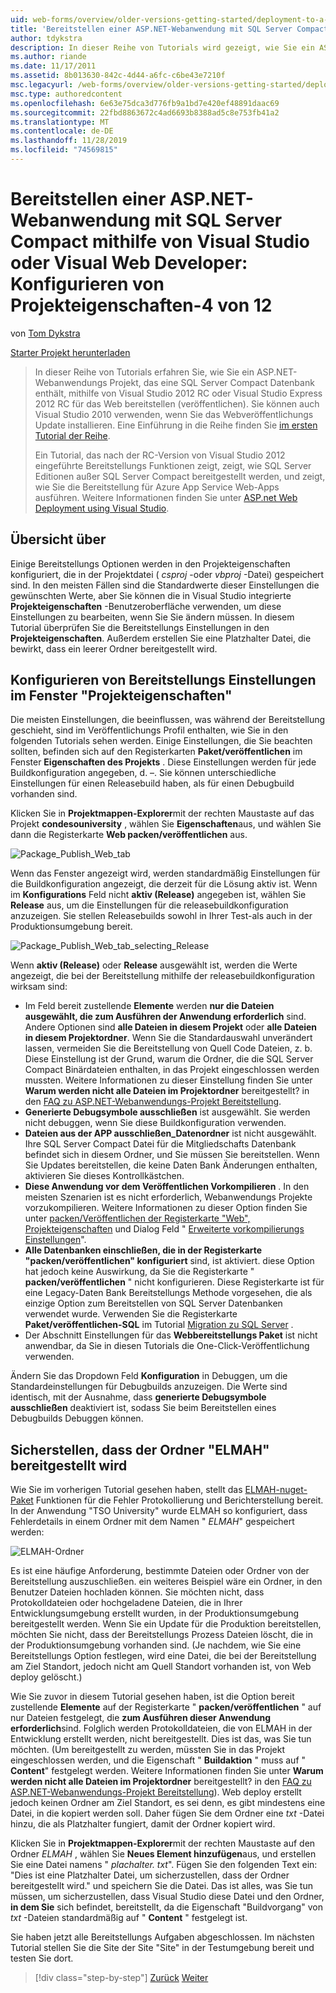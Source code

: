 ```yaml
---
uid: web-forms/overview/older-versions-getting-started/deployment-to-a-hosting-provider/deployment-to-a-hosting-provider-configuring-project-properties-4-of-12
title: 'Bereitstellen einer ASP.NET-Webanwendung mit SQL Server Compact mithilfe von Visual Studio oder Visual Web Developer: Konfigurieren von Projekteigenschaften-4 von 12 | Microsoft-Dokumentation'
author: tdykstra
description: In dieser Reihe von Tutorials wird gezeigt, wie Sie ein ASP.NET-Webanwendungs Projekt bereitstellen (veröffentlichen), das eine SQL Server Compact-Datenbank mit Visual Stu...
ms.author: riande
ms.date: 11/17/2011
ms.assetid: 8b013630-842c-4d44-a6fc-c6be43e7210f
msc.legacyurl: /web-forms/overview/older-versions-getting-started/deployment-to-a-hosting-provider/deployment-to-a-hosting-provider-configuring-project-properties-4-of-12
msc.type: authoredcontent
ms.openlocfilehash: 6e63e75dca3d776fb9a1bd7e420ef48891daac69
ms.sourcegitcommit: 22fbd8863672c4ad6693b8388ad5c8e753fb41a2
ms.translationtype: MT
ms.contentlocale: de-DE
ms.lasthandoff: 11/28/2019
ms.locfileid: "74569815"
---
```

# <a name="deploying-an-aspnet-web-application-with-sql-server-compact-using-visual-studio-or-visual-web-developer-configuring-project-properties---4-of-12"></a>Bereitstellen einer ASP.NET-Webanwendung mit SQL Server Compact mithilfe von Visual Studio oder Visual Web Developer: Konfigurieren von Projekteigenschaften-4 von 12

von [Tom Dykstra](https://github.com/tdykstra)

[Starter Projekt herunterladen](https://code.msdn.microsoft.com/Deploying-an-ASPNET-Web-4e31366b)

> In dieser Reihe von Tutorials erfahren Sie, wie Sie ein ASP.NET-Webanwendungs Projekt, das eine SQL Server Compact Datenbank enthält, mithilfe von Visual Studio 2012 RC oder Visual Studio Express 2012 RC für das Web bereitstellen (veröffentlichen). Sie können auch Visual Studio 2010 verwenden, wenn Sie das Webveröffentlichungs Update installieren. Eine Einführung in die Reihe finden Sie [im ersten Tutorial der Reihe](deployment-to-a-hosting-provider-introduction-1-of-12.md).
> 
> Ein Tutorial, das nach der RC-Version von Visual Studio 2012 eingeführte Bereitstellungs Funktionen zeigt, zeigt, wie SQL Server Editionen außer SQL Server Compact bereitgestellt werden, und zeigt, wie Sie die Bereitstellung für Azure App Service Web-Apps ausführen. Weitere Informationen finden Sie unter [ASP.net Web Deployment using Visual Studio](../../deployment/visual-studio-web-deployment/introduction.md).

## <a name="overview"></a>Übersicht über

Einige Bereitstellungs Optionen werden in den Projekteigenschaften konfiguriert, die in der Projektdatei ( *csproj* -oder *vbproj* -Datei) gespeichert sind. In den meisten Fällen sind die Standardwerte dieser Einstellungen die gewünschten Werte, aber Sie können die in Visual Studio integrierte **Projekteigenschaften** -Benutzeroberfläche verwenden, um diese Einstellungen zu bearbeiten, wenn Sie Sie ändern müssen. In diesem Tutorial überprüfen Sie die Bereitstellungs Einstellungen in den **Projekteigenschaften**. Außerdem erstellen Sie eine Platzhalter Datei, die bewirkt, dass ein leerer Ordner bereitgestellt wird.

## <a name="configuring-deployment-settings-in-the-project-properties-window"></a>Konfigurieren von Bereitstellungs Einstellungen im Fenster "Projekteigenschaften"

Die meisten Einstellungen, die beeinflussen, was während der Bereitstellung geschieht, sind im Veröffentlichungs Profil enthalten, wie Sie in den folgenden Tutorials sehen werden. Einige Einstellungen, die Sie beachten sollten, befinden sich auf den Registerkarten **Paket/veröffentlichen** im Fenster **Eigenschaften des Projekts** . Diese Einstellungen werden für jede Buildkonfiguration angegeben, d. –. Sie können unterschiedliche Einstellungen für einen Releasebuild haben, als für einen Debugbuild vorhanden sind.

Klicken Sie in **Projektmappen-Explorer**mit der rechten Maustaste auf das Projekt **condesouniversity** , wählen Sie **Eigenschaften**aus, und wählen Sie dann die Registerkarte **Web packen/veröffentlichen** aus.

![Package_Publish_Web_tab](deployment-to-a-hosting-provider-configuring-project-properties-4-of-12/_static/image1.png)

Wenn das Fenster angezeigt wird, werden standardmäßig Einstellungen für die Buildkonfiguration angezeigt, die derzeit für die Lösung aktiv ist. Wenn im **Konfigurations** Feld nicht **aktiv (Release)** angegeben ist, wählen Sie **Release** aus, um die Einstellungen für die releasebuildkonfiguration anzuzeigen. Sie stellen Releasebuilds sowohl in Ihrer Test-als auch in der Produktionsumgebung bereit.

![Package_Publish_Web_tab_selecting_Release](deployment-to-a-hosting-provider-configuring-project-properties-4-of-12/_static/image2.png)

Wenn **aktiv (Release)** oder **Release** ausgewählt ist, werden die Werte angezeigt, die bei der Bereitstellung mithilfe der releasebuildkonfiguration wirksam sind:

- Im Feld bereit zustellende **Elemente** werden **nur die Dateien ausgewählt, die zum Ausführen der Anwendung erforderlich** sind. Andere Optionen sind **alle Dateien in diesem Projekt** oder **alle Dateien in diesem Projektordner**. Wenn Sie die Standardauswahl unverändert lassen, vermeiden Sie die Bereitstellung von Quell Code Dateien, z. b. Diese Einstellung ist der Grund, warum die Ordner, die die SQL Server Compact Binärdateien enthalten, in das Projekt eingeschlossen werden mussten. Weitere Informationen zu dieser Einstellung finden Sie unter **Warum werden nicht alle Dateien im Projektordner** bereitgestellt? in den [FAQ zu ASP.NET-Webanwendungs-Projekt Bereitstellung](https://msdn.microsoft.com/library/ee942158.aspx).
- **Generierte Debugsymbole ausschließen** ist ausgewählt. Sie werden nicht debuggen, wenn Sie diese Buildkonfiguration verwenden.
- **Dateien aus der APP ausschließen\_Datenordner** ist nicht ausgewählt. Ihre SQL Server Compact Datei für die Mitgliedschafts Datenbank befindet sich in diesem Ordner, und Sie müssen Sie bereitstellen. Wenn Sie Updates bereitstellen, die keine Daten Bank Änderungen enthalten, aktivieren Sie dieses Kontrollkästchen.
- **Diese Anwendung vor dem Veröffentlichen Vorkompilieren** . In den meisten Szenarien ist es nicht erforderlich, Webanwendungs Projekte vorzukompilieren. Weitere Informationen zu dieser Option finden Sie unter [packen/Veröffentlichen der Registerkarte "Web", Projekteigenschaften](https://msdn.microsoft.com/library/dd410108(v=vs.110).aspx) und Dialog Feld " [Erweiterte vorkompilierungs Einstellungen](https://msdn.microsoft.com/library/hh475319(v=vs.110).aspx)".
- **Alle Datenbanken einschließen, die in der Registerkarte "packen/veröffentlichen" konfiguriert** sind, ist aktiviert. diese Option hat jedoch keine Auswirkung, da Sie die Registerkarte " **packen/veröffentlichen** " nicht konfigurieren. Diese Registerkarte ist für eine Legacy-Daten Bank Bereitstellungs Methode vorgesehen, die als einzige Option zum Bereitstellen von SQL Server Datenbanken verwendet wurde. Verwenden Sie die Registerkarte **Paket/veröffentlichen-SQL** im Tutorial [Migration zu SQL Server](deployment-to-a-hosting-provider-migrating-to-sql-server-10-of-12.md) .
- Der Abschnitt Einstellungen für das **Webbereitstellungs Paket** ist nicht anwendbar, da Sie in diesen Tutorials die One-Click-Veröffentlichung verwenden.

Ändern Sie das Dropdown Feld **Konfiguration** in Debuggen, um die Standardeinstellungen für Debugbuilds anzuzeigen. Die Werte sind identisch, mit der Ausnahme, dass **generierte Debugsymbole ausschließen** deaktiviert ist, sodass Sie beim Bereitstellen eines Debugbuilds Debuggen können.

## <a name="making-sure-that-the-elmah-folder-gets-deployed"></a>Sicherstellen, dass der Ordner "ELMAH" bereitgestellt wird

Wie Sie im vorherigen Tutorial gesehen haben, stellt das [ELMAH-nuget-Paket](http://www.hanselman.com/blog/NuGetPackageOfTheWeek7ELMAHErrorLoggingModulesAndHandlersWithSQLServerCompact.aspx) Funktionen für die Fehler Protokollierung und Berichterstellung bereit. In der Anwendung "TSO University" wurde ELMAH so konfiguriert, dass Fehlerdetails in einem Ordner mit dem Namen " *ELMAH*" gespeichert werden:

![ELMAH-Ordner](deployment-to-a-hosting-provider-configuring-project-properties-4-of-12/_static/image3.png)

Es ist eine häufige Anforderung, bestimmte Dateien oder Ordner von der Bereitstellung auszuschließen. ein weiteres Beispiel wäre ein Ordner, in den Benutzer Dateien hochladen können. Sie möchten nicht, dass Protokolldateien oder hochgeladene Dateien, die in Ihrer Entwicklungsumgebung erstellt wurden, in der Produktionsumgebung bereitgestellt werden. Wenn Sie ein Update für die Produktion bereitstellen, möchten Sie nicht, dass der Bereitstellungs Prozess Dateien löscht, die in der Produktionsumgebung vorhanden sind. (Je nachdem, wie Sie eine Bereitstellungs Option festlegen, wird eine Datei, die bei der Bereitstellung am Ziel Standort, jedoch nicht am Quell Standort vorhanden ist, von Web deploy gelöscht.)

Wie Sie zuvor in diesem Tutorial gesehen haben, ist die Option bereit zustellende **Elemente** auf der Registerkarte " **packen/veröffentlichen** " auf nur Dateien festgelegt, die **zum Ausführen dieser Anwendung erforderlich**sind. Folglich werden Protokolldateien, die von ELMAH in der Entwicklung erstellt werden, nicht bereitgestellt. Dies ist das, was Sie tun möchten. (Um bereitgestellt zu werden, müssten Sie in das Projekt eingeschlossen werden, und die Eigenschaft " **Buildaktion** " muss auf " **Content**" festgelegt werden. Weitere Informationen finden Sie unter **Warum werden nicht alle Dateien im Projektordner** bereitgestellt? in den [FAQ zu ASP.NET-Webanwendungs-Projekt Bereitstellung](https://msdn.microsoft.com/library/ee942158.aspx)). Web deploy erstellt jedoch keinen Ordner am Ziel Standort, es sei denn, es gibt mindestens eine Datei, in die kopiert werden soll. Daher fügen Sie dem Ordner eine *txt* -Datei hinzu, die als Platzhalter fungiert, damit der Ordner kopiert wird.

Klicken Sie in **Projektmappen-Explorer**mit der rechten Maustaste auf den Ordner *ELMAH* , wählen Sie **Neues Element hinzufügen**aus, und erstellen Sie eine Datei namens " *plachalter. txt*". Fügen Sie den folgenden Text ein: "Dies ist eine Platzhalter Datei, um sicherzustellen, dass der Ordner bereitgestellt wird." und speichern Sie die Datei. Das ist alles, was Sie tun müssen, um sicherzustellen, dass Visual Studio diese Datei und den Ordner, **in dem Sie** sich befindet, bereitstellt, da die Eigenschaft "Buildvorgang" von *txt* -Dateien standardmäßig auf " **Content** " festgelegt ist.

Sie haben jetzt alle Bereitstellungs Aufgaben abgeschlossen. Im nächsten Tutorial stellen Sie die Site der Site "Site" in der Testumgebung bereit und testen Sie dort.

> [!div class="step-by-step"]
> [Zurück](deployment-to-a-hosting-provider-web-config-file-transformations-3-of-12.md)
> [Weiter](deployment-to-a-hosting-provider-deploying-to-iis-as-a-test-environment-5-of-12.md)
